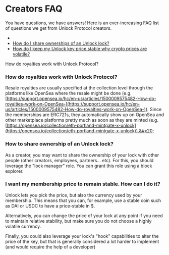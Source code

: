 # Creators FAQ

You have questions, we have answers! Here is an ever-increasing FAQ list of questions we get from Unlock Protocol creators.





*
* [How do I share ownerships of an Unlock lock?](faq.md#how-to-share-ownership-of-an-unlock-lock)
*   [How do I keep my Unlock key price stable why crypto prices are volatile?](faq.md#i-want-my-membership-price-to-remain-stable.-how-can-i-do-it)



How do royalties work with Unlock Protocol?

### How do royalties work with Unlock Protocol?

Resale royalties are usually specified at the collection level through the platforms like OpenSea where the resale might be done (e.g. [https://support.opensea.io/hc/en-us/articles/1500009575482-How-do-royalties-work-on-OpenSea-](https://support.opensea.io/hc/en-us/articles/1500009575482-How-do-royalties-work-on-OpenSea-)). Since the memberships are ERC721s, they automatically show up on OpenSea and other marketplace platforms pretty much as soon as they are minted (e.g. [https://opensea.io/collection/eth-portland-mintgate-x-unlock](https://opensea.io/collection/eth-portland-mintgate-x-unlock)).&#x20;

### How to share ownership of an Unlock lock?

As a creator, you may want to share the ownership of your lock with other people (other creators, employees, partners... etc). For this, you should leverage the "lock manager" role. You can grant this role using a block explorer.

### I want my membership price to remain stable. How can I do it?

Unlock lets you pick the price, but also the currency used by your membership. This means that you can, for example, use a stable coin such as DAI or USDC to have a price-stable in $.

Alternatively, you can change the price of your lock at any point if you need to maintain relative stability, but make sure you do not choose a highly volatile currency.

Finally, you could also leverage your lock's "hook" capabilities to alter the price of the key, but that is generally considered a lot harder to implement (and would require the help of a developer)

